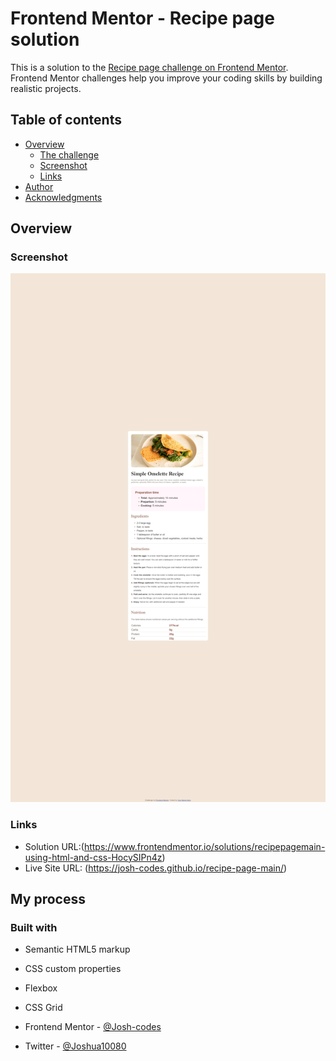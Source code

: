 # Frontend Mentor - Recipe page solution

This is a solution to the [Recipe page challenge on Frontend Mentor](https://www.frontendmentor.io/challenges/recipe-page-KiTsR8QQKm). Frontend Mentor challenges help you improve your coding skills by building realistic projects. 

## Table of contents

- [Overview](#overview)
  - [The challenge](#the-challenge)
  - [Screenshot](#screenshot)
  - [Links](#links)
- [Author](#author)
- [Acknowledgments](#acknowledgments)



## Overview

### Screenshot

![](./design/screenshot.png)

### Links

- Solution URL:(https://www.frontendmentor.io/solutions/recipepagemain-using-html-and-css-HocySIPn4z)
- Live Site URL: (https://josh-codes.github.io/recipe-page-main/)

## My process

### Built with

- Semantic HTML5 markup
- CSS custom properties
- Flexbox
- CSS Grid



- Frontend Mentor - [@Josh-codes](https://www.frontendmentor.io/profile/Josh-codes)
- Twitter - [@Joshua10080](https://www.twitter.com/Joshua10080)



